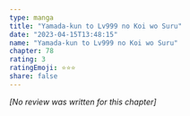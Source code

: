 ```yaml
---
type: manga
title: "Yamada-kun to Lv999 no Koi wo Suru"
date: "2023-04-15T13:48:15"
name: "Yamada-kun to Lv999 no Koi wo Suru"
chapter: 78
rating: 3
ratingEmoji: ⭐️⭐️⭐️
share: false
---
```


_[No review was written for this chapter]_
